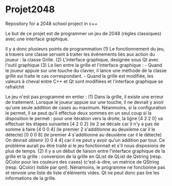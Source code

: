 # Projet2048
Repository for a 2048 school project in c++

Le but de ce projet est de programmer un jeu de 2048 (règles classiques) avec une interface graphique.

Il y a donc plusieurs points de programmation
(1) Le fonctionnement du jeu, à travers une classe servant à traiter les événements liés aux action du joueur : la classe Grille.
(2) L'interface graphique, designée sous Qt avec l'outil graphique
(3) Le lien entre la grille et l'interface graphique :
    - Quand le joueur appuie sur une touche du clavier, il lance une méthode de la classe grille sui traite le cas correspondant.
    - Quand la grille est modifiée, les valeurs à cheval entre C++ et Qt sont modifiées et l'interface graphique se rafraîchit
    
Le jeu n'est pas programmé en entier :
(1) Dans la grille, il existe une erreur de traitement. Lorsque le joueur appuie sur une touche, il ne devrait y avoir qu'une seule addition de cases au maximum. Néanmoins, si la configuration le permet, il se peut qu'il effectue deux sommes en un seul coup si la disposition le permet : pour une itération vers la droite, la ligne [4 2 2 0] va effectuer les étapes suivantes
    [4 2 0 2] (le 2 se décale car il n'y a pas de somme à faire
    [4 0 0 4] (le premier 2 s'additionne au deuxième car il le détecte)
    [0 0 0 8] (le premier 4 s'additionne au deuxième car il le détecte)
On devrait obtenir [0 0 4 4] car il ne peut y avoir qu'un addition par tour.
Ce problème aurait pu être traité si le jeu fonctionnait et s'il nous disposions de plus de temps.
(2) Il y a un début de liaison entre l'interface graphique de la grille et la grille : conversion de la grille en QList de QList de Qstring (resp. QColor pour les couleurs des cases) (c'est-à-dire, un matrice de QString (resp. QColor) lisible par qml). Nénamoins, le programme ne fonctionne pas et renvoie une liste de liste d'éléments vides. Qt ne peut donc pas lire les informations de la grille.
